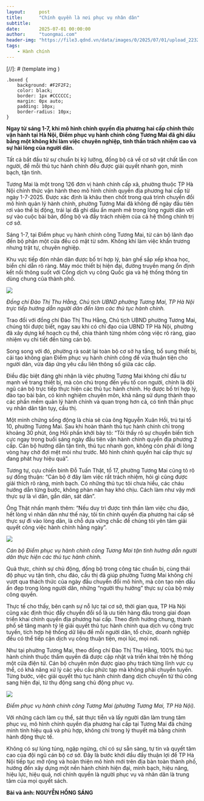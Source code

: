 ```yaml
---
layout:     post
title:      "Chính quyền là nơi phục vụ nhân dân"
subtitle:   
date:       2025-07-01 00:00:00
author:     "tuongmai.com"
header-img: "https://file3.qdnd.vn/data/images/0/2025/07/01/upload_2232/nhs_5446.jpg?dpi=150&quality=100&w=870"
tags:
    - Hành chính
---
```


[//]: # (template img ![]())

```{css echo=FALSE}
.boxed {
    background: #F2F2F2;
    color: black;
    border: 1px #CCCCCC;
    margin: 0px auto;
    padding: 10px;
    border-radius: 10px;
}
```

**Ngay từ sáng 1-7, khi mô hình chính quyền địa phương hai cấp chính thức vận hành tại Hà Nội, Điểm phục vụ hành chính công Tương Mai đã ghi dấu bằng một không khí làm việc chuyên nghiệp, tinh thần trách nhiệm cao và sự hài lòng của người dân.**

Tất cả bắt đầu từ sự chuẩn bị kỹ lưỡng, đồng bộ cả về cơ sở vật chất lẫn con người, để mỗi thủ tục hành chính đều được giải quyết nhanh gọn, minh bạch, tận tình.

Tương Mai là một trong 126 đơn vị hành chính cấp xã, phường thuộc TP Hà Nội chính thức vận hành theo mô hình chính quyền địa phương hai cấp từ ngày 1-7-2025. Được xác định là khâu then chốt trong quá trình chuyển đổi mô hình quản lý hành chính, phường Tương Mai đã không để ngày đầu tiên rơi vào thế bị động, trái lại đã ghi dấu ấn mạnh mẽ trong lòng người dân với sự vào cuộc bài bản, đồng bộ và đầy trách nhiệm của cả hệ thống chính trị cơ sở.

Sáng 1-7, tại Điểm phục vụ hành chính công Tương Mai, từ cán bộ lãnh đạo đến bộ phận một cửa đều có mặt từ sớm. Không khí làm việc khẩn trương nhưng trật tự, chuyên nghiệp.

Khu vực tiếp đón nhân dân được bố trí hợp lý, bàn ghế sắp xếp khoa học, biển chỉ dẫn rõ ràng. Máy móc thiết bị hiện đại, đường truyền mạng ổn định kết nối thông suốt với Cổng dịch vụ công Quốc gia và hệ thống thông tin dùng chung của thành phố.

![](https://file3.qdnd.vn/data/images/0/2025/07/01/upload_2232/nhs_5442.jpg?dpi=150&quality=100&w=870)

*Đồng chí Đào Thị Thu Hằng, Chủ tịch UBND phường Tương Mai, TP Hà Nội trực tiếp hướng dẫn người dân đến làm các thủ tục hành chính.*

Trao đổi với đồng chí Đào Thị Thu Hằng, Chủ tịch UBND phường Tương Mai, chúng tôi được biết, ngay sau khi có chỉ đạo của UBND TP Hà Nội, phường đã xây dựng kế hoạch cụ thể, chia thành từng nhóm công việc rõ ràng, giao nhiệm vụ chi tiết đến từng cán bộ.

Song song với đó, phường rà soát lại toàn bộ cơ sở hạ tầng, bổ sung thiết bị, cải tạo không gian Điểm phục vụ hành chính công để vừa thuận tiện cho người dân, vừa đáp ứng yêu cầu liên thông số giữa các cấp.

Điều đặc biệt đáng ghi nhận là việc phường Tương Mai không chỉ đầu tư mạnh về trang thiết bị, mà còn chú trọng đến yếu tố con người, chính là đội ngũ cán bộ trực tiếp thực hiện các thủ tục hành chính. Họ được bố trí hợp lý, đào tạo bài bản, có kinh nghiệm chuyên môn, khả năng sử dụng thành thạo các phần mềm quản lý hành chính và quan trọng hơn cả, có tinh thần phục vụ nhân dân tận tụy, cầu thị.

Một minh chứng sống động là chia sẻ của ông Nguyễn Xuân Hồi, trú tại tổ 10, phường Tương Mai. Sau khi hoàn thành thủ tục hành chính chỉ trong khoảng 30 phút, ông Hồi phấn khởi bày tỏ: “Tôi thấy rõ sự chuyển biến tích cực ngay trong buổi sáng ngày đầu tiên vận hành chính quyền địa phương 2 cấp. Cán bộ hướng dẫn tận tình, thủ tục nhanh gọn, không còn phải đi lòng vòng hay chờ đợi mệt mỏi như trước. Mô hình chính quyền hai cấp thực sự đang phát huy hiệu quả”.

Tương tự, cựu chiến binh Đỗ Tuấn Thật, tổ 17, phường Tương Mai cũng tỏ rõ sự đồng thuận: “Cán bộ ở đây làm việc rất trách nhiệm, hỏi gì cũng được giải thích rõ ràng, minh bạch. Có những thủ tục tôi chưa hiểu, các cháu hướng dẫn từng bước, không phàn nàn hay khó chịu. Cách làm như vậy mới thực sự là vì dân, gần dân, sát dân”.

Ông Thật nhấn mạnh thêm: “Nếu duy trì được tinh thần làm việc chu đáo, hết lòng vì nhân dân như thế này, tôi tin chính quyền địa phương hai cấp sẽ thực sự đi vào lòng dân, là chỗ dựa vững chắc để chúng tôi yên tâm giải quyết công việc hành chính hằng ngày”.

![](https://file3.qdnd.vn/data/images/0/2025/07/01/upload_2232/nhs_5444.jpg?dpi=150&quality=100&w=870)

*Cán bộ Điểm phục vụ hành chính công Tương Mai tận tình hướng dẫn người dân thực hiện các thủ tục hành chính.* 

Quả thực, chính sự chủ động, đồng bộ trong công tác chuẩn bị, cùng thái độ phục vụ tận tình, chu đáo, cầu thị đã giúp phường Tương Mai không chỉ vượt qua thách thức của ngày đầu chuyển đổi mô hình, mà còn tạo nên dấu ấn đẹp trong lòng người dân, những “người thụ hưởng” thực sự của bộ máy công quyền.

Thực tế cho thấy, bên cạnh sự nỗ lực tại cơ sở, thời gian qua, TP Hà Nội cũng xác định thúc đẩy chuyển đổi số là ưu tiên hàng đầu trong giai đoạn triển khai chính quyền địa phương hai cấp. Theo định hướng chung, thành phố sẽ tăng mạnh tỷ lệ giải quyết thủ tục hành chính qua dịch vụ công trực tuyến, tích hợp hệ thống dữ liệu để mỗi người dân, tổ chức, doanh nghiệp đều có thể tiếp cận dịch vụ công thuận tiện, mọi lúc, mọi nơi.

Như tại phường Tương Mai, theo đồng chí Đào Thị Thu Hằng, 100% thủ tục hành chính thuộc thẩm quyền đã được cập nhật và triển khai trên hệ thống một cửa điện tử. Cán bộ chuyên môn được giao phụ trách từng lĩnh vực cụ thể, có khả năng xử lý các yêu cầu phức tạp mà không phải chuyển tuyến. Từng bước, việc giải quyết thủ tục hành chính đang dịch chuyển từ thủ công sang hiện đại, từ thụ động sang chủ động phục vụ.

![](https://file3.qdnd.vn/data/images/0/2025/07/01/upload_2232/nhs_5446.jpg?dpi=150&quality=100&w=870)

*Điểm phục vụ hành chính công Tương Mai (phường Tương Mai, TP Hà Nội).*

Với những cách làm cụ thể, sát thực tiễn và lấy người dân làm trung tâm phục vụ, mô hình chính quyền địa phương hai cấp tại Tương Mai đã chứng minh tính hiệu quả và phù hợp, không chỉ trong lý thuyết mà bằng chính hành động thực tế.

Không có sự lúng túng, ngập ngừng, chỉ có sự sẵn sàng, tự tin và quyết tâm cao của đội ngũ cán bộ cơ sở. Đây là bước khởi đầu đầy thuận lợi để TP Hà Nội tiếp tục mở rộng và hoàn thiện mô hình mới trên địa bàn toàn thành phố, hướng đến xây dựng một nền hành chính hiện đại, minh bạch, hiệu năng, hiệu lực, hiệu quả, nơi chính quyền là người phục vụ và nhân dân là trung tâm của mọi quyết sách.

**Bài và ảnh: NGUYỄN HỒNG SÁNG**